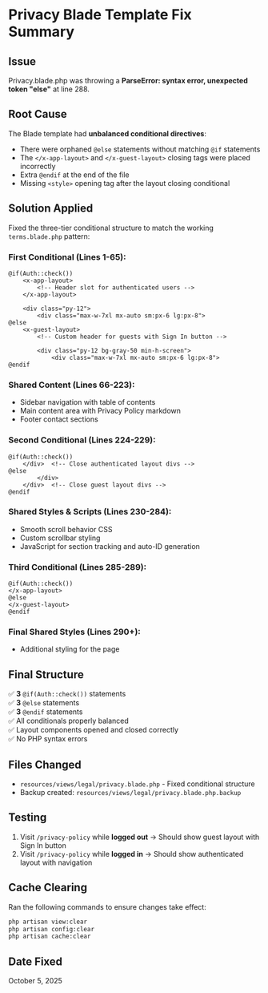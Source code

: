 # Privacy Blade Template Fix Summary

## Issue
Privacy.blade.php was throwing a **ParseError: syntax error, unexpected token "else"** at line 288.

## Root Cause
The Blade template had **unbalanced conditional directives**:
- There were orphaned `@else` statements without matching `@if` statements
- The `</x-app-layout>` and `</x-guest-layout>` closing tags were placed incorrectly
- Extra `@endif` at the end of the file
- Missing `<style>` opening tag after the layout closing conditional

## Solution Applied
Fixed the three-tier conditional structure to match the working `terms.blade.php` pattern:

### **First Conditional** (Lines 1-65):
```blade
@if(Auth::check())
    <x-app-layout>
        <!-- Header slot for authenticated users -->
    </x-app-layout>
    
    <div class="py-12">
        <div class="max-w-7xl mx-auto sm:px-6 lg:px-8">
@else
    <x-guest-layout>
        <!-- Custom header for guests with Sign In button -->
        
        <div class="py-12 bg-gray-50 min-h-screen">
            <div class="max-w-7xl mx-auto sm:px-6 lg:px-8">
@endif
```

### **Shared Content** (Lines 66-223):
- Sidebar navigation with table of contents
- Main content area with Privacy Policy markdown
- Footer contact sections

### **Second Conditional** (Lines 224-229):
```blade
@if(Auth::check())
    </div>  <!-- Close authenticated layout divs -->
@else
        </div>
    </div>  <!-- Close guest layout divs -->
@endif
```

### **Shared Styles & Scripts** (Lines 230-284):
- Smooth scroll behavior CSS
- Custom scrollbar styling
- JavaScript for section tracking and auto-ID generation

### **Third Conditional** (Lines 285-289):
```blade
@if(Auth::check())
</x-app-layout>
@else
</x-guest-layout>
@endif
```

### **Final Shared Styles** (Lines 290+):
- Additional styling for the page

## Final Structure
✅ **3** `@if(Auth::check())` statements  
✅ **3** `@else` statements  
✅ **3** `@endif` statements  
✅ All conditionals properly balanced  
✅ Layout components opened and closed correctly  
✅ No PHP syntax errors

## Files Changed
- `resources/views/legal/privacy.blade.php` - Fixed conditional structure
- Backup created: `resources/views/legal/privacy.blade.php.backup`

## Testing
1. Visit `/privacy-policy` while **logged out** → Should show guest layout with Sign In button
2. Visit `/privacy-policy` while **logged in** → Should show authenticated layout with navigation

## Cache Clearing
Ran the following commands to ensure changes take effect:
```bash
php artisan view:clear
php artisan config:clear
php artisan cache:clear
```

## Date Fixed
October 5, 2025
